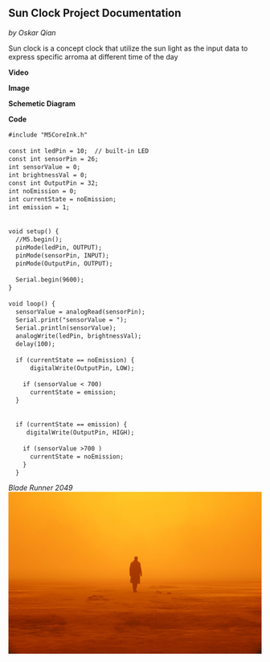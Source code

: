 ## Sun Clock Project Documentation


*by Oskar Qian*

Sun clock is a concept clock that utilize the sun light as the input data to express specific arroma at different time of the day

**Video**

**Image**

**Schemetic Diagram**

**Code**

```
#include "M5CoreInk.h" 

const int ledPin = 10;  // built-in LED
const int sensorPin = 26;
int sensorValue = 0;
int brightnessVal = 0;
const int OutputPin = 32;
int noEmission = 0;
int currentState = noEmission;
int emission = 1;


void setup() {
  //M5.begin();
  pinMode(ledPin, OUTPUT);
  pinMode(sensorPin, INPUT);
  pinMode(OutputPin, OUTPUT);
  
  Serial.begin(9600);
}

void loop() {
  sensorValue = analogRead(sensorPin);
  Serial.print("sensorValue = ");
  Serial.println(sensorValue);
  analogWrite(ledPin, brightnessVal);
  delay(100);

  if (currentState == noEmission) {
      digitalWrite(OutputPin, LOW);

    if (sensorValue < 700)
      currentState = emission;
  }


  if (currentState == emission) {
     digitalWrite(OutputPin, HIGH);

    if (sensorValue >700 )
      currentState = noEmission;
    }
  }

```
_Blade Runner 2049_ 
![Concept Design](thumb-1920-870886.jpg)